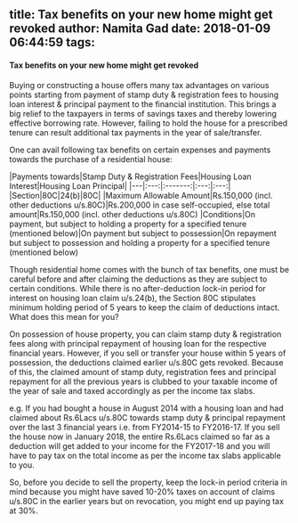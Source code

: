 title: Tax benefits on your new home might get revoked
author: Namita Gad
date: 2018-01-09 06:44:59
tags:
---
#### Tax benefits on your new home might get revoked

Buying or constructing a house offers many tax advantages on various points starting from payment of stamp duty & registration fees to housing loan interest & principal payment to the financial institution. This brings a big relief to the taxpayers in terms of savings taxes and thereby lowering effective borrowing rate. However, failing to hold the house for a prescribed tenure can result additional tax payments in the year of sale/transfer.

One can avail following tax benefits on certain expenses and payments towards the purchase of a residential house:

|Payments towards|Stamp Duty & Registration Fees|Housing Loan Interest|Housing Loan Principal|
|---|:---:|:-------:|:---:|:---:|
|Section|80C|24(b)|80C|
|Maximum Allowable Amount|Rs.150,000 (incl. other deductions u/s.80C)|Rs.200,000 in case self-occupied, else total amount|Rs.150,000 (incl. other deductions u/s.80C)
|Conditions|On payment, but subject to holding a property for a specified tenure (mentioned below)|On payment but subject to possession|On repayment but subject to possession and holding a property for a specified tenure (mentioned below)

Though residential home comes with the bunch of tax benefits, one must be careful before and after claiming the deductions as they are subject to certain conditions. While there is no after-deduction lock-in period for interest on housing loan claim u/s.24(b), the Section 80C stipulates minimum holding period of 5 years to keep the claim of deductions intact. What does this mean for you?

On possession of house property, you can claim stamp duty & registration fees along with principal repayment of housing loan for the respective financial years. However, if you sell or transfer your house within 5 years of possession, the deductions claimed earlier u/s.80C gets revoked. Because of this, the claimed amount of stamp duty, registration fees and principal repayment for all the previous years is clubbed to your taxable income of the year of sale and taxed accordingly as per the income tax slabs. 

e.g. If you had bought a house in August 2014 with a housing loan and had claimed about Rs.6Lacs u/s.80C towards stamp duty & principal repayment over the last 3 financial years i.e. from FY2014-15 to FY2016-17. If you sell the house now in January 2018, the entire Rs.6Lacs claimed so far as a deduction will get added to your income for the FY2017-18 and you will have to pay tax on the total income as per the income tax slabs applicable to you.

So, before you decide to sell the property, keep the lock-in period criteria in mind because you might have saved 10-20% taxes on account of claims u/s.80C in the earlier years but on revocation, you might end up paying tax at 30%.
